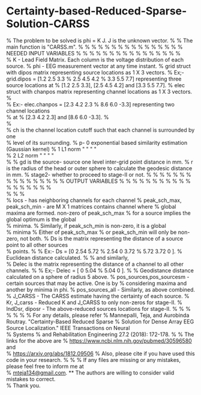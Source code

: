 # Certainty-based-Reduced-Sparse-Solution-CARSS


% The problem to be solved is phi = K J. J is the unknown vector.
% 
% The main function is "CARSS.m". 
% % % % % % % % % % % % % % % % NEEDED INPUT VARIABLES % % % % % % % % % % % % % % %
%   
%   K - Lead Field Matrix. Each column is the voltage distribution of each source.
%   phi - EEG measurement vector at any time instant. 
%   grid struct with dipos matrix representing source locations as 1 X 3 vectors.
%          Ex;- grid.dipos = [1.2  2.5  3.3
%                             2.5  4.5  4.2
%                             3.3  5.5  7.7]  representing three source locations at 
%          [1.2  2.5  3.3], [2.5  4.5  4.2] and [3.3  5.5  7.7].
%  elec struct with chanpos matrix representing channel locations as 1 X 3 vectors.
%  
%          Ex:- elec.chanpos = [2.3  4.2  2.3
%                                 8.6  6.0  -3.3]  representing two channel locations  
% at 
%          [2.3  4.2  2.3] and [8.6  6.0  -3.3].
%  
%  
%  ch is the channel location cutoff such that each channel is surrounded by one  
% level of its surrounding.
%  p- 0   exponential based similarity estimation (Gaussian kernel)
%     1   L1  norm      "      "	"	"	
%     2   L2  norm      "      "	"	"	
% 
%  gd is the source- source one level inter-grid point distance in mm.
%  r is the radius of the head or outer sphere to calculate the geodesic distance in mm.
%  stage2- whether to proceed to stage-II or not.
% % % % % % % % % % % % % % % % OUTPUT VARIABLES % % % % % % % % % % % % % % % % % %  
% % 
%  
%  locs - has neighboring channels for each channel 
%  peak_sch_max, peak_sch_min - are M X 1 matrices contains channel where
%                              global maxima are formed. non-zero of peak_sch_max
%                              for a source implies the global optimum is the global  
% minima.
%                              Similarly, if peak_sch_min is non-zero, it is a global  
% minima
%                              Either of peak_sch_max 
%                              or peak_sch_min will only be non-zero, not both. 
%  Ds is the matrix representing the distance of a source point to all other sources  
% points.
% 
%         Ex:- Ds = [0    2.54   5.72
%                    2.54    0     3.72
%                    5.72  3.72      0  ].
%       Euclidean distance calculated.
% 
%       and similarly,	   
% Delec  is the matrix representing the distance of a channel to all other channels.
% 
%           Ex;- Delec = [  0   5.04
%                           5.04  0  ].
% 
%       Geodistance distance calculated on a sphere of radius 5 above.
% pos_sources,pos_sourcesm - certain sources that may be active. One is by
%                          considering maxima and another by minima in phi.
% pos_sources_all - Similarly, as above combined.
% J_CARSS - The CARSS estimate having the certainty of each source.
% Kr, J_carss - Reduced K and J_CARSS to only non-zeros for stage-II.
% IndDsr, diposr - The above-reduced sources locations for stage-II.
% 
% % % % % % For any details, please refer
% Mannepalli, Teja, and Aurobinda Routray. "Certainty-Based Reduced Sparse 
% Solution for Dense Array EEG Source Localization." IEEE Transactions on Neural  
% Systems 
% and Rehabilitation Engineering 27.2 (2018): 172-178.
% 
% The links for the above are 
% https://www.ncbi.nlm.nih.gov/pubmed/30596580           and       
% https://arxiv.org/abs/1812.09506
% Also, please cite if you have used this code in your research.
% 
% 
% If any files are missing or any mistakes, please feel free to inform me at  
% mteja134@gmail.com. 
**
The authors are willing to consider valid mistakes to correct.  
% Thank you.
